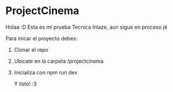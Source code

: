 # ProjectCinema
 Holaa :D Esta es mi prueba Tecnica Inlaze, aun sigue en proceso jé 

 Para inicar el proyecto debes: 
 1. Clonar el repo
 2. Ubicate en la carpeta /projectcinema
 3. Inicializa con npm run dev

    Y listo! :3
